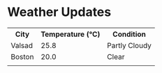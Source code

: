# Weather Updates

<!-- WEATHER-UPDATE-START -->
<table><tr><th>City</th><th>Temperature (°C)</th><th>Condition</th></tr><tr><td>Valsad</td><td>25.8</td><td>Partly Cloudy</td></tr><tr><td>Boston</td><td>20.0</td><td>Clear</td></tr><tr><td></td><td></td><td></td></tr></table>
<!-- WEATHER-UPDATE-END -->
